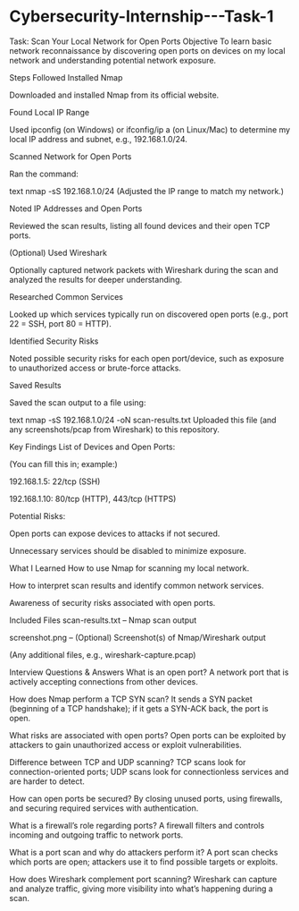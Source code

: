 # Cybersecurity-Internship---Task-1
Task: Scan Your Local Network for Open Ports
Objective
To learn basic network reconnaissance by discovering open ports on devices on my local network and understanding potential network exposure.

Steps Followed
Installed Nmap

Downloaded and installed Nmap from its official website.

Found Local IP Range

Used ipconfig (on Windows) or ifconfig/ip a (on Linux/Mac) to determine my local IP address and subnet, e.g., 192.168.1.0/24.

Scanned Network for Open Ports

Ran the command:

text
nmap -sS 192.168.1.0/24
(Adjusted the IP range to match my network.)

Noted IP Addresses and Open Ports

Reviewed the scan results, listing all found devices and their open TCP ports.

(Optional) Used Wireshark

Optionally captured network packets with Wireshark during the scan and analyzed the results for deeper understanding.

Researched Common Services

Looked up which services typically run on discovered open ports (e.g., port 22 = SSH, port 80 = HTTP).

Identified Security Risks

Noted possible security risks for each open port/device, such as exposure to unauthorized access or brute-force attacks.

Saved Results

Saved the scan output to a file using:

text
nmap -sS 192.168.1.0/24 -oN scan-results.txt
Uploaded this file (and any screenshots/pcap from Wireshark) to this repository.

Key Findings
List of Devices and Open Ports:

(You can fill this in; example:)

192.168.1.5: 22/tcp (SSH)

192.168.1.10: 80/tcp (HTTP), 443/tcp (HTTPS)

Potential Risks:

Open ports can expose devices to attacks if not secured.

Unnecessary services should be disabled to minimize exposure.

What I Learned
How to use Nmap for scanning my local network.

How to interpret scan results and identify common network services.

Awareness of security risks associated with open ports.

Included Files
scan-results.txt – Nmap scan output

screenshot.png – (Optional) Screenshot(s) of Nmap/Wireshark output

(Any additional files, e.g., wireshark-capture.pcap)

Interview Questions & Answers
What is an open port?
A network port that is actively accepting connections from other devices.

How does Nmap perform a TCP SYN scan?
It sends a SYN packet (beginning of a TCP handshake); if it gets a SYN-ACK back, the port is open.

What risks are associated with open ports?
Open ports can be exploited by attackers to gain unauthorized access or exploit vulnerabilities.

Difference between TCP and UDP scanning?
TCP scans look for connection-oriented ports; UDP scans look for connectionless services and are harder to detect.

How can open ports be secured?
By closing unused ports, using firewalls, and securing required services with authentication.

What is a firewall’s role regarding ports?
A firewall filters and controls incoming and outgoing traffic to network ports.

What is a port scan and why do attackers perform it?
A port scan checks which ports are open; attackers use it to find possible targets or exploits.

How does Wireshark complement port scanning?
Wireshark can capture and analyze traffic, giving more visibility into what’s happening during a scan.
